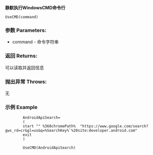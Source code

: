 **静默执行WindowsCMD命令行**

```autohotkey
UseCMD(command)
```

### 参数 Parameters: 

- command - 命令字符串

### 返回 Returns: 
可以读取并返回信息
### 抛出异常 Throws: 
无

### 示例 Example
```autohotkey
		AndroidApiSearch=
		(
		start "" %360chromePath%  "https://www.google.com/search?gws_rd=cr&gl=us&q=%SearchKey%`%20site:developer.android.com"
		exit  
		)
		
		UseCMD(AndroidApiSearch)
```